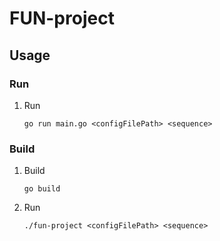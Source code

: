 # FUN-project

## Usage
### Run
1. Run
    ```shell
   go run main.go <configFilePath> <sequence> 
    ```
### Build
1. Build
    ```shell
   go build
    ```
2. Run
    ```shell
   ./fun-project <configFilePath> <sequence> 
    ```